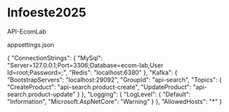 # Infoeste2025

API-EcomLab

appsettings.json

{
    "ConnectionStrings": {
        "MySql": "Server=127.0.0.1;Port=3306;Database=ecom-lab;User Id=root;Password=;",
        "Redis": "localhost:6380"
    },
    "Kafka": {
        "BootstrapServers": "localhost:29092",
        "GroupId": "api-search",
        "Topics": {
            "CreateProduct": "api-search.product-create",
            "UpdateProduct": "api-search.product-update"
        }
    },
    "Logging": {
        "LogLevel": {
            "Default": "Information",
            "Microsoft.AspNetCore": "Warning"
        }
    },
    "AllowedHosts": "*"
}
